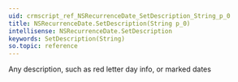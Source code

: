 ```yaml
---
uid: crmscript_ref_NSRecurrenceDate_SetDescription_String_p_0
title: NSRecurrenceDate.SetDescription(String p_0)
intellisense: NSRecurrenceDate.SetDescription
keywords: SetDescription(String)
so.topic: reference
---
```



Any description, such as red letter day info, or marked dates



